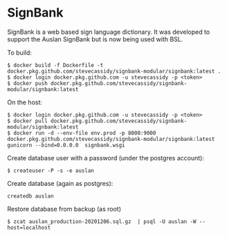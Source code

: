 SignBank
========

SignBank is a web based sign language dictionary.  It was developed to support
the Auslan SignBank but is now being used with BSL.  

To build:

```[shell]
$ docker build -f Dockerfile -t docker.pkg.github.com/stevecassidy/signbank-modular/signbank:latest . 
$ docker login docker.pkg.github.com -u stevecassidy -p <token>
$ docker push docker.pkg.github.com/stevecassidy/signbank-modular/signbank:latest
```

On the host:

```[shell]
$ docker login docker.pkg.github.com -u stevecassidy -p <token>
$ docker pull docker.pkg.github.com/stevecassidy/signbank-modular/signbank:latest
$ docker run -d --env-file env.prod -p 8000:9000  docker.pkg.github.com/stevecassidy/signbank-modular/signbank:latest gunicorn --bind=0.0.0.0  signbank.wsgi
```

Create database user with a password (under the postgres account):

```[shell]
$ createuser -P -s -e auslan
```

Create database (again as postgres):

```[shell]
createdb auslan
```

Restore database from backup (as root)

```[shell]
$ zcat auslan_production-20201206.sql.gz  | psql -U auslan -W --host=localhost
```
